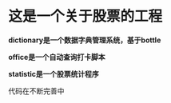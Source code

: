 这是一个关于股票的工程
=============
**dictionary是一个数据字典管理系统，基于bottle**
           
**office是一个自动查询打卡脚本**    
           
**statistic是一个股票统计程序**
        
代码在不断完善中
